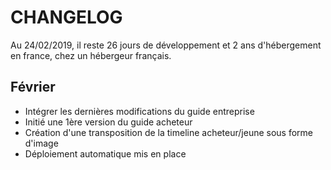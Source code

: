 # CHANGELOG

Au 24/02/2019, il reste 26 jours de développement et 2 ans d'hébergement en france, chez un hébergeur français.

## Février

- Intégrer les dernières modifications du guide entreprise
- Initié une 1ère version du guide acheteur
- Création d'une transposition de la timeline acheteur/jeune sous forme d'image
- Déploiement automatique mis en place


